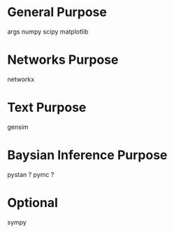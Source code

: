# General Purpose
args
numpy
scipy
matplotlib

# Networks Purpose
networkx

# Text Purpose
gensim

# Baysian Inference Purpose
pystan ?
pymc ?

# Optional
sympy
